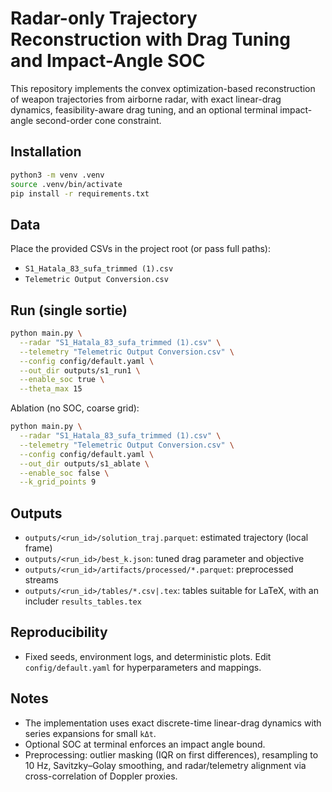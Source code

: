# Radar-only Trajectory Reconstruction with Drag Tuning and Impact-Angle SOC

This repository implements the convex optimization-based reconstruction of weapon trajectories from airborne radar, with exact linear-drag dynamics, feasibility-aware drag tuning, and an optional terminal impact-angle second-order cone constraint.

## Installation

```bash
python3 -m venv .venv
source .venv/bin/activate
pip install -r requirements.txt
```

## Data
Place the provided CSVs in the project root (or pass full paths):
- `S1_Hatala_83_sufa_trimmed (1).csv`
- `Telemetric Output Conversion.csv`

## Run (single sortie)

```bash
python main.py \
  --radar "S1_Hatala_83_sufa_trimmed (1).csv" \
  --telemetry "Telemetric Output Conversion.csv" \
  --config config/default.yaml \
  --out_dir outputs/s1_run1 \
  --enable_soc true \
  --theta_max 15
```

Ablation (no SOC, coarse grid):
```bash
python main.py \
  --radar "S1_Hatala_83_sufa_trimmed (1).csv" \
  --telemetry "Telemetric Output Conversion.csv" \
  --config config/default.yaml \
  --out_dir outputs/s1_ablate \
  --enable_soc false \
  --k_grid_points 9
```

## Outputs
- `outputs/<run_id>/solution_traj.parquet`: estimated trajectory (local frame)
- `outputs/<run_id>/best_k.json`: tuned drag parameter and objective
- `outputs/<run_id>/artifacts/processed/*.parquet`: preprocessed streams
- `outputs/<run_id>/tables/*.csv|.tex`: tables suitable for LaTeX, with an includer `results_tables.tex`

## Reproducibility
- Fixed seeds, environment logs, and deterministic plots. Edit `config/default.yaml` for hyperparameters and mappings.

## Notes
- The implementation uses exact discrete-time linear-drag dynamics with series expansions for small `kΔt`.
- Optional SOC at terminal enforces an impact angle bound.
- Preprocessing: outlier masking (IQR on first differences), resampling to 10 Hz, Savitzky–Golay smoothing, and radar/telemetry alignment via cross-correlation of Doppler proxies.
